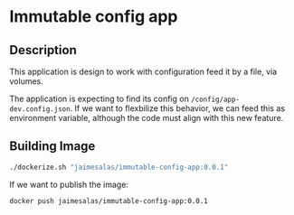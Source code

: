 # Immutable config app

## Description

This application is design to work with configuration feed it by a file, via volumes.

The application is expecting to find its config on `/config/app-dev.config.json`. If we want to flexbilize this behavior, we can feed this as environment variable, although the code must align with this new feature.

## Building Image

```bash
./dockerize.sh "jaimesalas/immutable-config-app:0.0.1"
```

If we want to publish the image:

```bash
docker push jaimesalas/immutable-config-app:0.0.1
```


